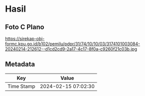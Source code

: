 # Hasil

## Foto C Plano

https://sirekap-obj-formc.kpu.go.id/b102/pemilu/pdpr/31/74/10/10/03/3174101003084-20240214-212612--d1cd2cd9-2a17-4c17-8f0a-c9260f21c03b.jpg


## Metadata

| Key        | Value               |
| ---------- | ------------------- |
| Time Stamp | 2024-02-15 07:02:30 |



